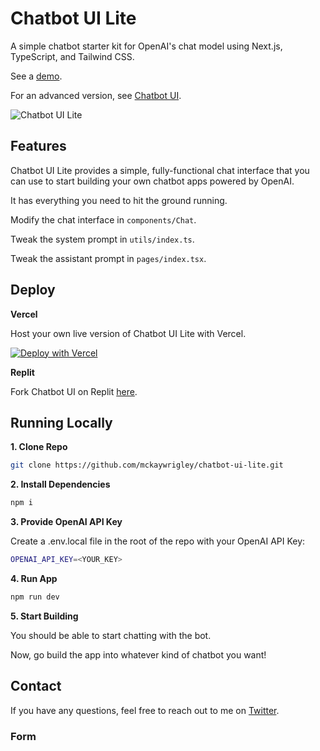 # Chatbot UI Lite

A simple chatbot starter kit for OpenAI's chat model using Next.js, TypeScript, and Tailwind CSS.

See a [demo](https://twitter.com/mckaywrigley/status/1634549098954248193?s=46&t=AowqkodyK6B4JccSOxSPew).

For an advanced version, see [Chatbot UI](https://github.com/mckaywrigley/chatbot-ui).

![Chatbot UI Lite](./public/screenshot.png)

## Features

Chatbot UI Lite provides a simple, fully-functional chat interface that you can use to start building your own chatbot apps powered by OpenAI.

It has everything you need to hit the ground running.

Modify the chat interface in `components/Chat`.

Tweak the system prompt in `utils/index.ts`.

Tweak the assistant prompt in `pages/index.tsx`.

## Deploy

**Vercel**

Host your own live version of Chatbot UI Lite with Vercel.

[![Deploy with Vercel](https://vercel.com/button)](https://vercel.com/new/clone?repository-url=https%3A%2F%2Fgithub.com%2Fmckaywrigley%2Fchatbot-ui-lite&env=OPENAI_API_KEY&envDescription=OpenAI%20API%20Key%20needed%20for%20chat.&envLink=https%3A%2F%2Fopenai.com%2Fproduct&project-name=chatbot-ui-lite&repository-name=chatbot-ui-lite)

**Replit**

Fork Chatbot UI on Replit [here](https://replit.com/@MckayWrigley/chatbot-ui).

## Running Locally

**1. Clone Repo**

```bash
git clone https://github.com/mckaywrigley/chatbot-ui-lite.git
```

**2. Install Dependencies**

```bash
npm i
```

**3. Provide OpenAI API Key**

Create a .env.local file in the root of the repo with your OpenAI API Key:

```bash
OPENAI_API_KEY=<YOUR_KEY>
```

**4. Run App**

```bash
npm run dev
```

**5. Start Building**

You should be able to start chatting with the bot.

Now, go build the app into whatever kind of chatbot you want!

## Contact

If you have any questions, feel free to reach out to me on [Twitter](https://twitter.com/mckaywrigley).

### Form
